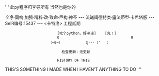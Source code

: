 '''
                            此py程序归李导所有
		   当然也是你的

全净·同构·加强·精粹·改·致命·巨构·神圣 --- 流曦阀德特类·露法蒂型·卡希塔版 --- SelR编号:15437 --- <卡特洛> 工程贰期

                            [吃个python，好凉凉]    [鬼！]
                            0                                 0
                        （~0~）           @---（'   ）

                              检查更新：无更新

                            HISTORY OF THIS

THIS'S SOMETHING I MADE WHEN I HAVEN'T ANYTHING                                   TO DO
'''